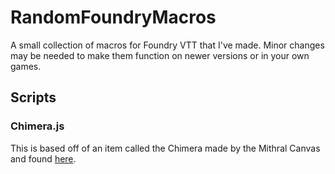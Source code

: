 # RandomFoundryMacros
A small collection of macros for Foundry VTT that I've made. Minor changes may be needed to make them function on newer versions or in your own games.
## Scripts
### Chimera.js
This is based off of an item called the Chimera made by the Mithral Canvas and found [here](https://www.reddit.com/r/DnDHomebrew/comments/1218hxr/ocart_the_chimera_firearm_the_mithral_canvas_5e/).